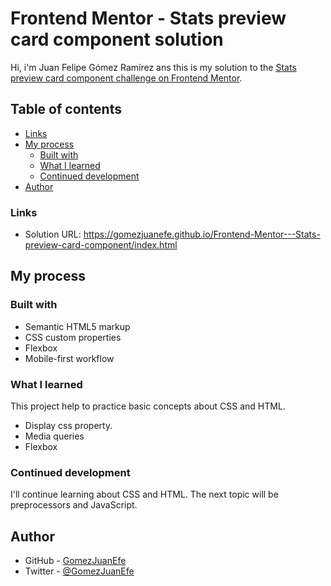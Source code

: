 # Frontend Mentor - Stats preview card component solution

Hi, i'm Juan Felipe Gómez Ramírez ans this is my solution to the [Stats preview card component challenge on Frontend Mentor](https://www.frontendmentor.io/challenges/stats-preview-card-component-8JqbgoU62).

## Table of contents

- [Links](#links)
- [My process](#my-process)
  - [Built with](#built-with)
  - [What I learned](#what-i-learned)
  - [Continued development](#continued-development)
- [Author](#author)


### Links

- Solution URL: https://gomezjuanefe.github.io/Frontend-Mentor---Stats-preview-card-component/index.html

## My process

### Built with

- Semantic HTML5 markup
- CSS custom properties
- Flexbox
- Mobile-first workflow


### What I learned

This project help to practice basic concepts about CSS and HTML. 

- Display css property.
- Media queries
- Flexbox


### Continued development

I'll continue learning about CSS and HTML. The next topic will be preprocessors and JavaScript.


## Author

- GitHub - [GomezJuanEfe](https://github.com/GomezJuanEfe)
- Twitter - [@GomezJuanEfe](https://twitter.com/GomezJuanEfe)
